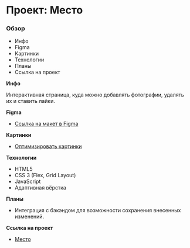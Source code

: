 # Проект: Место

### Обзор
* Инфо
* Figma
* Картинки
* Технологии
* Планы
* Ссылка на проект

**Инфо**

Интерактивная страница, куда можно добавлять фотографии, удалять их и ставить лайки.

**Figma**

* [Ссылка на макет в Figma](https://www.figma.com/file/2cn9N9jSkmxD84oJik7xL7/JavaScript.-Sprint-4?node-id=0%3A1)

**Картинки**

* [Оптимизировать картинки](https://tinypng.com/)

**Технологии**

* HTML5
* CSS 3 (Flex, Grid Layout)
* JavaScript
* Адаптивная вёрстка

**Планы**

* Интеграция с бэкэндом для возможности сохранения внесенных изменений.

**Ссылка на проект**

* [Место](https://sllexa.github.io/mesto/)

